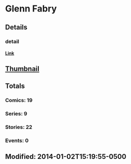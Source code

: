 # Glenn  Fabry 
## Details
### detail
#### [Link](http://marvel.com/comics/creators/304/glenn_fabry?utm_campaign=apiRef&utm_source=225578a89fc76f3d20fbffda5d17a88d)
## [Thumbnail](http://i.annihil.us/u/prod/marvel/i/mg/8/f0/4bc3198ab1b82.jpg)
## Totals
### Comics: 19
### Series: 9
### Stories: 22
### Events: 0
## Modified: 2014-01-02T15:19:55-0500
